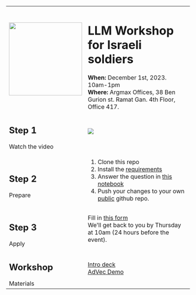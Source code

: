 <table>
  <tr>
    <td>
      <img src="https://www.argmaxml.com/img/argmax_llm_army.jpg" width="200">
    </td>
    <td>
      <h1>LLM Workshop for Israeli soldiers</h1>
      <b>When:</b> December 1st, 2023. 10am-1pm<br />
      <b>Where:</b> Argmax Offices, 38 Ben Gurion st. Ramat Gan. 4th Floor, Office 417.
    </td>
  </tr>
  <tr>
    <td><h2>Step 1</h2> Watch the video</td>
    <td>
      <a href="https://www.youtube.com/watch?v=4FMQMWMYVeI"><img src="https://img.youtube.com/vi/4FMQMWMYVeI/0.jpg"></a>
    </td>
  </tr>
  <tr>
    <td><h2>Step 2</h2> Prepare </td>
    <td>
      <ol>
        <li>Clone this repo</li>
        <li>Install the <a href="https://github.com/argmaxml/llm_workshop/blob/master/requirements.txt">requirements</a></li>
        <li>Answer the question in <a href="https://github.com/argmaxml/llm_workshop/blob/master/notebooks/sample_apps.ipynb">this notebook</a></li>
        <li>Push your changes to your own <u>public</u> github repo.</li>
      </ol>
    </td>
  </tr>
    <tr>
    <td><h2>Step 3</h2> Apply </td>
    <td>
      Fill in <a href="https://forms.gle/fY53RwpVBMno5o1x9">this form</a><br>
      We'll get back to you by Thursday at 10am (24 hours before the event).
    </td>
    </tr>
    <tr>
    <td><h2>Workshop</h2> Materials </td>
    <td>
      <a href="https://docs.google.com/presentation/d/10XPClHHk5IzgWAHUmaqQGdcTCXhK4Er5kJk4IEMT4a8">Intro deck</a><br>
      <a href="https://demo.advecml.com">AdVec Demo</a><br>
    </td>
    </tr>
</table>
